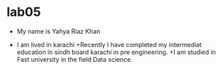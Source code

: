 # lab05
- My name is Yahya Riaz Khan
* I am lived in karachi
+Recently I have completed my intermediat education in sindh board karachi in pre engineering.
+I am studied in Fast university in the field Data science.
